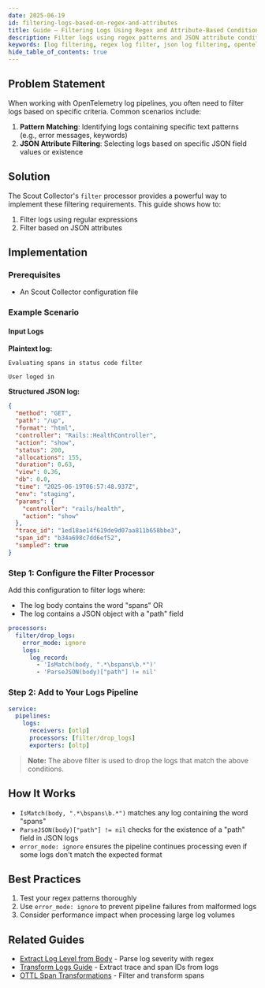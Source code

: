 ```yaml
---
date: 2025-06-19
id: filtering-logs-based-on-regex-and-attributes
title: Guide – Filtering Logs Using Regex and Attribute-Based Conditions | base14 Scout
description: Filter logs using regex patterns and JSON attribute conditions in OpenTelemetry pipelines. Drop or keep logs based on pattern matching and structured data fields in Scout.
keywords: [log filtering, regex log filter, json log filtering, opentelemetry filter processor, log pattern matching]
hide_table_of_contents: true
---
```


## Problem Statement

When working with OpenTelemetry log pipelines, you often need to filter logs
based
on specific criteria. Common scenarios include:

1. **Pattern Matching**: Identifying logs containing specific text patterns
   (e.g., error messages, keywords)
2. **JSON Attribute Filtering**: Selecting logs based on specific JSON field
   values or existence

## Solution

The Scout Collector's `filter` processor provides a powerful way to
implement these filtering requirements. This guide shows how to:

1. Filter logs using regular expressions
2. Filter based on JSON attributes

## Implementation

### Prerequisites

- An Scout Collector configuration file

### Example Scenario

#### Input Logs

**Plaintext log:**

```text
Evaluating spans in status code filter

User loged in 
```

**Structured JSON log:**

```json
{
  "method": "GET",
  "path": "/up",
  "format": "html",
  "controller": "Rails::HealthController",
  "action": "show",
  "status": 200,
  "allocations": 155,
  "duration": 0.63,
  "view": 0.36,
  "db": 0.0,
  "time": "2025-06-19T06:57:48.937Z",
  "env": "staging",
  "params": {
    "controller": "rails/health",
    "action": "show"
  },
  "trace_id": "1ed18ae14f619de9d07aa811b658bbe3",
  "span_id": "b34a698c7dd6ef52",
  "sampled": true
}
```

### Step 1: Configure the Filter Processor

Add this configuration to filter logs where:

- The log body contains the word "spans" OR
- The log contains a JSON object with a "path" field

```yaml
processors:
  filter/drop_logs:
    error_mode: ignore
    logs:
      log_record:
        - 'IsMatch(body, ".*\bspans\b.*")'
        - 'ParseJSON(body)["path"] != nil'
```

### Step 2: Add to Your Logs Pipeline

```yaml
service:
  pipelines:
    logs:
      receivers: [otlp]
      processors: [filter/drop_logs]
      exporters: [oltp]
```

> **Note:** The above filter is used to drop the logs that match the above
> conditions.

## How It Works

- `IsMatch(body, ".*\bspans\b.*")` matches any log containing the word
  "spans"
- `ParseJSON(body)["path"] != nil` checks for the existence of a "path" field
  in JSON logs
- `error_mode: ignore` ensures the pipeline continues processing even if some
  logs don't match the expected format

## Best Practices

1. Test your regex patterns thoroughly
2. Use `error_mode: ignore` to prevent pipeline failures from malformed logs
3. Consider performance impact when processing large log volumes

## Related Guides

- [Extract Log Level from Body](./guide-extract-log-level-from-body.md) - Parse
  log severity with regex
- [Transform Logs Guide](./guide-transform-logs.md) - Extract trace and span IDs
  from logs
- [OTTL Span Transformations](./guide-ottl-span-transformations.md) - Filter and
  transform spans

